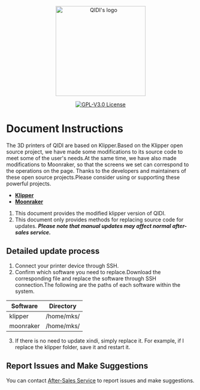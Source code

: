 <p align="center"><img src="other/QIDI.png" height="240" alt="QIDI's logo" /></p>
<p align="center"><a href="/LICENSE"><img alt="GPL-V3.0 License" src="other/qidi.svg"></a></p>

# Document Instructions
The 3D printers of QIDI are based on Klipper.Based on the Klipper open source project, we have made some modifications to its source code to meet some of the user's needs.At the same time, we have also made modifications to Moonraker, so that the screens we set can correspond to the operations on the page.
Thanks to the developers and maintainers of these open source projects.Please consider using or supporting these powerful projects.
- <a href="https://github.com/Klipper3d/klipper">**Klipper**</a>
- <a href="https://github.com/Arksine/moonraker">**Moonraker**</a>

1. This document provides the modified klipper version of QIDI.
2. This document only provides methods for replacing source code for updates.
***Please note that manual updates may affect normal after-sales service.***  

## Detailed update process
1. Connect your printer device through SSH.
2. Confirm which software you need to replace.Download the corresponding file and replace the software through SSH connection.The following are the paths of each software within the system.

  Software|Directory
  ---|---
  klipper|/home/mks/
  moonraker|/home/mks/

3. If there is no need to update xindi, simply replace it. For example, if I replace the klipper folder, save it and restart it.

## Report Issues and Make Suggestions
You can contact [After-Sales Service](https://qidi3d.com/pages/warranty-policy-after-sales-support) to report issues and make suggestions.













  
